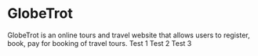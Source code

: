 # GlobeTrot

GlobeTrot is an online tours and travel website that allows users to register, book, pay for booking of travel tours.
Test 1
Test 2
Test 3
